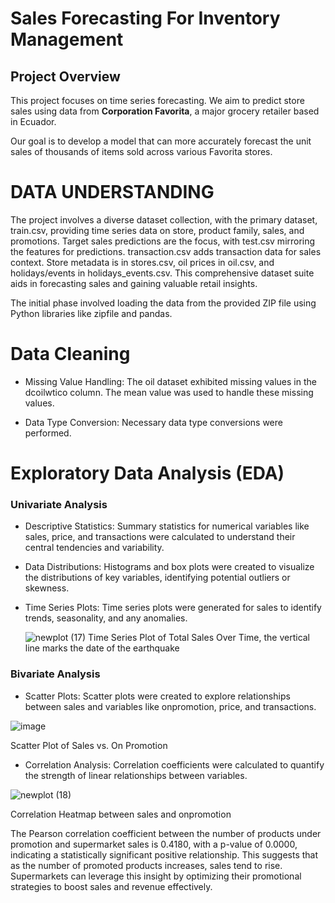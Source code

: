 # Sales Forecasting For Inventory Management

## Project Overview

This project focuses on time series forecasting. We aim to predict store sales using data from **Corporation Favorita**, a major grocery retailer based in Ecuador.

Our goal is to develop a model that can more accurately forecast the unit sales of thousands of items sold across various Favorita stores. 

# DATA UNDERSTANDING

The project involves a diverse dataset collection, with the primary dataset, train.csv, providing time series data on store, product family, sales, and promotions. Target sales predictions are the focus, with test.csv mirroring the features for predictions. transaction.csv adds transaction data for sales context. Store metadata is in stores.csv, oil prices in oil.csv, and holidays/events in holidays_events.csv. This comprehensive dataset suite aids in forecasting sales and gaining valuable retail insights.

The initial phase involved loading the data from the provided ZIP file using Python libraries like zipfile and pandas.

# Data Cleaning

- Missing Value Handling: The oil dataset exhibited missing values in the dcoilwtico column. The mean value was used to handle these missing values.
  
- Data Type Conversion: Necessary data type conversions were performed.

# Exploratory Data Analysis (EDA)

### Univariate Analysis

- Descriptive Statistics: Summary statistics for numerical variables like sales, price, and transactions were calculated to understand their central tendencies and variability.

- Data Distributions: Histograms and box plots were created to visualize the distributions of key variables, identifying potential outliers or skewness.

- Time Series Plots: Time series plots were generated for sales to identify trends, seasonality, and any anomalies.
  
  ![newplot (17)](https://github.com/user-attachments/assets/395e7428-769d-45e7-9fa8-fdd34b0c181b)
  Time Series Plot of Total Sales Over Time, the vertical line marks the date of the earthquake

### Bivariate Analysis

- Scatter Plots: Scatter plots were created to explore relationships between sales and variables like onpromotion, price, and transactions.

![image](https://github.com/user-attachments/assets/be80470c-74a8-4d35-a8d6-023867b85b91)

Scatter Plot of Sales vs. On Promotion

- Correlation Analysis: Correlation coefficients were calculated to quantify the strength of linear relationships between variables.

![newplot (18)](https://github.com/user-attachments/assets/c0167d86-8e55-4633-8952-f3234bbde725)

Correlation Heatmap between sales and onpromotion

The Pearson correlation coefficient between the number of products under promotion and supermarket sales is 0.4180, with a p-value of 0.0000, indicating a statistically significant positive relationship. This suggests that as the number of promoted products increases, sales tend to rise. Supermarkets can leverage this insight by optimizing their promotional strategies to boost sales and revenue effectively.





